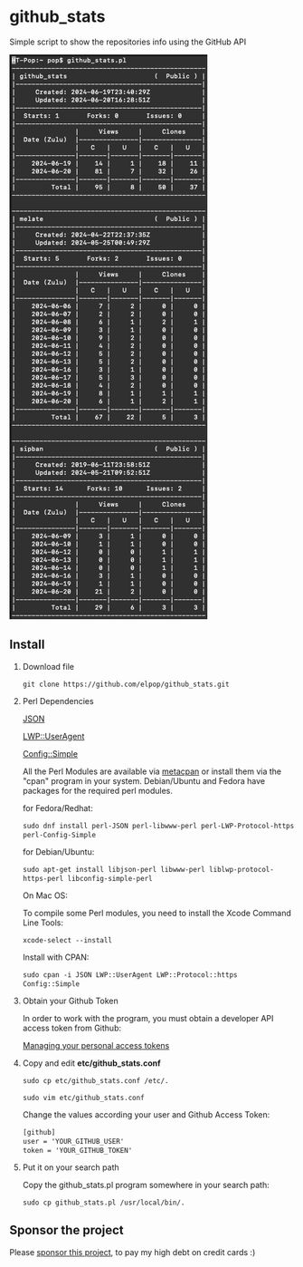 # github_stats
Simple script to show the repositories info using the GitHub API

![stats sample](https://raw.githubusercontent.com/elpop/github_stats/main/github_stats_sample.png)


## Install

1. Download file
  
    ```
    git clone https://github.com/elpop/github_stats.git
    ```  
    
2. Perl Dependencies

    [JSON](https://metacpan.org/pod/JSON)

    [LWP::UserAgent](https://metacpan.org/pod/LWP::UserAgent)
    
    [Config::Simple](https://metacpan.org/pod/Config::Simple)
        
    All the Perl Modules are available via [metacpan](https://metacpan.org) or install them via the "cpan" program in your system. Debian/Ubuntu and Fedora have packages for the required perl modules.
    
    for Fedora/Redhat:
    
    ```
    sudo dnf install perl-JSON perl-libwww-perl perl-LWP-Protocol-https perl-Config-Simple
    ```
    
    for Debian/Ubuntu:
    
    ```
    sudo apt-get install libjson-perl libwww-perl liblwp-protocol-https-perl libconfig-simple-perl
    ```
    
    On Mac OS:

    To compile some Perl modules, you need to install the 
    Xcode Command Line Tools:
 
    ```
    xcode-select --install
    ```

    Install with CPAN:
    
    ```
    sudo cpan -i JSON LWP::UserAgent LWP::Protocol::https Config::Simple
    ```

3. Obtain your Github Token

   In order to work with the program, you must obtain a developer API access token from Github:
   
   [Managing your personal access tokens](https://docs.github.com/en/authentication/keeping-your-account-and-data-secure/managing-your-personal-access-tokens)

4. Copy and edit **etc/github_stats.conf** 

    ```
    sudo cp etc/github_stats.conf /etc/.
    ```
    
    ```
    sudo vim etc/github_stats.conf
    ```
    
    Change the values according your user and Github Access Token:
    
    ```
    [github]
    user = 'YOUR_GITHUB_USER'
    token = 'YOUR_GITHUB_TOKEN'    
    ```
    
5. Put it on your search path
    
    Copy the github_stats.pl program somewhere in your search path:
    
    ```
    sudo cp github_stats.pl /usr/local/bin/.
    ```

## Sponsor the project

Please [sponsor this project](https://github.com/sponsors/elpop), to pay my high debt on credit cards :)
